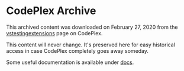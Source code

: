 # CodePlex Archive
This archived content was downloaded on February 27, 2020 from the
[vstestingextensions](https://archive.codeplex.com/?p=vstestingextensions)
page on CodePlex.

This content will never change. It's preserved here for easy historical
access in case CodePlex completely goes away someday.

Some useful documentation is available under [docs](wiki/downloadWiki/docs).